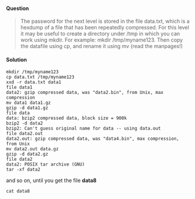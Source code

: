 #### Question
> The password for the next level is stored in the file data.txt, which is a hexdump of a file that has been repeatedly compressed. 
> For this level it may be useful to create a directory under /tmp in which you can work using mkdir. For example: mkdir /tmp/myname123. 
> Then copy the datafile using cp, and rename it using mv (read the manpages!)

#### Solution
```
mkdir /tmp/myname123
cp data.txt /tmp/myname123
xxd -r data.txt data1
file data1
data2: gzip compressed data, was "data2.bin", from Unix, max compression
mv data1 data1.gz
gzip -d data1.gz
file data
data: bzip2 compressed data, block size = 900k
bzip2 -d data2
bzip2: Can't guess original name for data -- using data.out
file data2.out           
data2.out: gzip compressed data, was "data4.bin", max compression, from Unix
mv data2.out data.gz
gzip -d data2.gz
file data2               
data2: POSIX tar archive (GNU)
tar -xf data2
```
and so on, until you get the file **data8** 
```
cat data8
```
 
